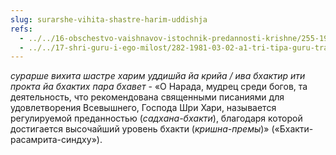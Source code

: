 ```yaml
---
slug: surarshe-vihita-shastre-harim-uddishja
refs:
  - ../../16-obschestvo-vaishnavov-istochnik-predannosti-krishne/255-1983-02-12-a4-tri-urovnya-predannyh-soglasno-ucheniyu-shri-chajtani-bhagavatam-i-puran.md
  - ../../17-shri-guru-i-ego-milost/282-1981-03-02-a1-tri-tipa-guru-transformatsiya-vospriyatiya-guru.md
---
```


*сурарше вихита шастре харим уддишйа йа крийа / ива бхактир ити прокта йа бхактих пара бхавет* - «О Нарада, мудрец среди богов, та деятельность, что рекомендована священными писаниями для удовлетворения Всевышнего, Господа Шри Хари, называется регулируемой преданностью (*садхана-бхакти*), благодаря которой достигается высочайший уровень бхакти (*кришна-премы*)» («Бхакти-расамрита-синдху»).
